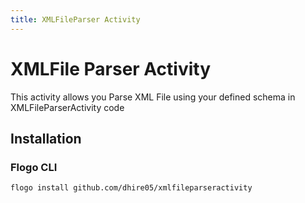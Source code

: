 ```yaml
---
title: XMLFileParser Activity
---
```


# XMLFile Parser Activity
This activity allows you Parse XML File using your defined schema in XMLFileParserActivity code

## Installation
### Flogo CLI
```bash
flogo install github.com/dhire05/xmlfileparseractivity
```

